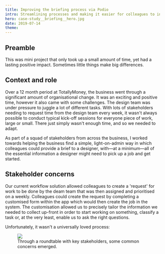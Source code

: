 ```yaml
---
title: Improving the briefing process via Podio
intro: Streamlining processes and making it easier for colleagues to initialise design briefs.
hero: case-study__briefing__hero.jpg
date: 2019-07-14
theme: 
---
```



## Preamble

This was mini project that only took up a small amount of time, yet had a lasting positive impact. Sometimes little things make big differences. 

## Context and role

Over a 12 month period at TotallyMoney, the business went through a significant amount of organisational change. It was an exciting and positive time, however it also came with some challenges. The design team was under pressure to juggle a lot of different tasks. With lots of stakeholders needing to request time from the design team every week, it wasn't always possible to conduct typical kick-off sessions for everyone piece of work, large or small. There just simply wasn't enough time, and so we needed to adapt.

As part of a squad of stakeholders from across the business, I worked towards helping the business find a simple, light-on-admin way in which colleagues could provide a brief to a designer, with—at a minimum—all of the essential information a designer might need to pick up a job and get started. 

## Stakeholder concerns

Our current workflow solution allowed colleagues to create a 'request' for work to be done by the deam team that was then assigned and prioritised on a weekly. Colleagues could create the request by completing a customised form within the app which would then create the job in the system. The customisation allowed us to precisely tailor the information we needed to collect up-front in order to start working on something, classify a task or, at the very least, enable us to ask the right questions. 

Unfortunately, it wasn't a universally loved process: 

<figure>
	<img src="/_assets/img/case-study__briefing__issues.jpg" />
	<figcaption>Through a roundtable with key stakeholders, some common concerns emerged.</figcaption>
</figure>